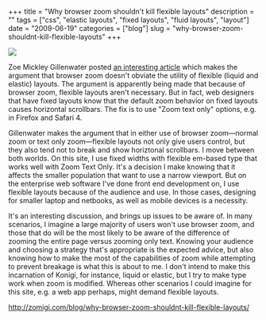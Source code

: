 +++
title = "Why browser zoom shouldn't kill flexible layouts"
description = ""
tags = ["css", "elastic layouts", "fixed layouts", "fluid layouts", "layout"]
date = "2009-06-19"
categories = ["blog"]
slug = "why-browser-zoom-shouldnt-kill-flexible-layouts"
+++



  <div class="notebook-screenshot"><a href="http://zomigi.com/blog/why-browser-zoom-shouldnt-kill-flexible-layouts/"><img src="//media.konigi.com/bluga/wt4a3b8efa6d85f_0.jpg"/></a></div><p>Zoe Mickley Gillenwater posted <a href="http://zomigi.com/blog/why-browser-zoom-shouldnt-kill-flexible-layouts/"> an interesting article</a> which makes the argument that browser zoom doesn't obviate the utility of flexible (liquid and elastic) layouts. The argument is apparently being made that because of browser zoom, flexible layouts aren't necessary. But in fact, web designers that have fixed layouts know that the default zoom behavior on fixed layouts causes horizontal scrollbars. The fix is to use "Zoom text only" options, e.g. in Firefox and Safari 4.</p>
<p>Gillenwater makes the argument that in either use of browser zoom&#8212;normal zoom or text only zoom&#8212;flexible layouts not only give users control, but they also tend not to break and show horiztonal scrollbars. I move between both worlds. On this site, I use fixed widths with flexible em-based type that works well with Zoom Text Only. It's a decision I make knowing that it affects the smaller population that want to use a narrow viewport. But on the enterprise web software I've done front end development on, I use flexible layouts because of the audience and use. In those cases, designing for smaller laptop and netbooks, as well as mobile devices is a necessity.</p>
<p>It's an interesting discussion, and brings up issues to be aware of. In many scenarios, I imagine a large majority of users won't use browser zoom, and those that do will be the most likely to be aware of the difference of zooming the entire page versus zooming only text. Knowing your audience and choosing a strategy that's appropriate is the expected advice, but also knowing how to make the most of the capabilities of zoom while attempting to prevent breakage is what this is about to me. I don't intend to make this incarnation of Konigi, for instance, liquid or elastic, but I try to make type work when zoom is modified. Whereas other scenarios I could imagine for this site, e.g. a web app perhaps, might demand flexible layouts.</p>
    
  <a href="http://zomigi.com/blog/why-browser-zoom-shouldnt-kill-flexible-layouts/">http://zomigi.com/blog/why-browser-zoom-shouldnt-kill-flexible-layouts/</a>
